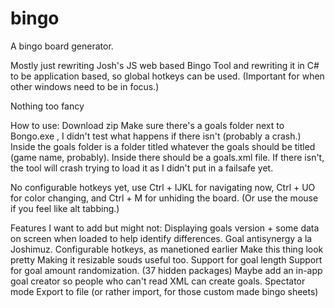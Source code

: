 # bingo
A bingo board generator.  

Mostly just rewriting Josh's JS web based Bingo Tool and rewriting it in C# to be application based, so global hotkeys can be used. (Important for when other windows need to be in focus.)  

Nothing too fancy


How to use:
Download zip
Make sure there's a goals folder next to Bongo.exe , I didn't test what happens if there isn't (probably a crash.)
Inside the goals folder is a folder titled whatever the goals should be titled (game name, probably).
Inside there should be a goals.xml file. If there isn't, the tool will crash trying to load it as I didn't put in a failsafe yet.

No configurable hotkeys yet, use Ctrl + IJKL for navigating now, Ctrl + UO for color changing, and Ctrl + M for unhiding the board. (Or use the mouse if you feel like alt tabbing.)


Features I want to add but might not:
Displaying goals version + some data on screen when loaded to help identify differences.
Goal antisynergy a la Joshimuz.
Configurable hotkeys, as manetioned earlier
Make this thing look pretty
Making it resizable souds useful too.
Support for goal length
Support for goal amount randomization. (37 hidden packages)
Maybe add an in-app goal creator so people who can't read XML can create goals.
Spectator mode
Export to file (or rather import, for those custom made bingo sheets)
